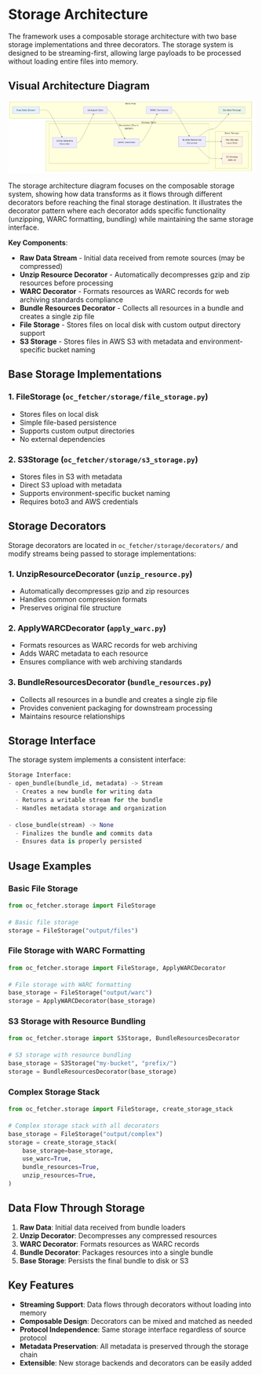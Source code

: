 # Storage Architecture

The framework uses a composable storage architecture with two base storage implementations and three decorators. The storage system is designed to be streaming-first, allowing large payloads to be processed without loading entire files into memory.

## Visual Architecture Diagram

![Storage Architecture](../diagrams/png/storage_architecture.png)

The storage architecture diagram focuses on the composable storage system, showing how data transforms as it flows through different decorators before reaching the final storage destination. It illustrates the decorator pattern where each decorator adds specific functionality (unzipping, WARC formatting, bundling) while maintaining the same storage interface.

**Key Components**:

- **Raw Data Stream** - Initial data received from remote sources (may be compressed)
- **Unzip Resource Decorator** - Automatically decompresses gzip and zip resources before processing
- **WARC Decorator** - Formats resources as WARC records for web archiving standards compliance
- **Bundle Resources Decorator** - Collects all resources in a bundle and creates a single zip file
- **File Storage** - Stores files on local disk with custom output directory support
- **S3 Storage** - Stores files in AWS S3 with metadata and environment-specific bucket naming

## Base Storage Implementations

### 1. **FileStorage** (`oc_fetcher/storage/file_storage.py`)
- Stores files on local disk
- Simple file-based persistence
- Supports custom output directories
- No external dependencies

### 2. **S3Storage** (`oc_fetcher/storage/s3_storage.py`)
- Stores files in S3 with metadata
- Direct S3 upload with metadata
- Supports environment-specific bucket naming
- Requires boto3 and AWS credentials

## Storage Decorators

Storage decorators are located in `oc_fetcher/storage/decorators/` and modify streams being passed to storage implementations:

### 1. **UnzipResourceDecorator** (`unzip_resource.py`)
- Automatically decompresses gzip and zip resources
- Handles common compression formats
- Preserves original file structure

### 2. **ApplyWARCDecorator** (`apply_warc.py`)
- Formats resources as WARC records for web archiving
- Adds WARC metadata to each resource
- Ensures compliance with web archiving standards

### 3. **BundleResourcesDecorator** (`bundle_resources.py`)
- Collects all resources in a bundle and creates a single zip file
- Provides convenient packaging for downstream processing
- Maintains resource relationships

## Storage Interface

The storage system implements a consistent interface:

```python
Storage Interface:
- open_bundle(bundle_id, metadata) -> Stream
  - Creates a new bundle for writing data
  - Returns a writable stream for the bundle
  - Handles metadata storage and organization

- close_bundle(stream) -> None
  - Finalizes the bundle and commits data
  - Ensures data is properly persisted
```

## Usage Examples

### Basic File Storage
```python
from oc_fetcher.storage import FileStorage

# Basic file storage
storage = FileStorage("output/files")
```

### File Storage with WARC Formatting
```python
from oc_fetcher.storage import FileStorage, ApplyWARCDecorator

# File storage with WARC formatting
base_storage = FileStorage("output/warc")
storage = ApplyWARCDecorator(base_storage)
```

### S3 Storage with Resource Bundling
```python
from oc_fetcher.storage import S3Storage, BundleResourcesDecorator

# S3 storage with resource bundling
base_storage = S3Storage("my-bucket", "prefix/")
storage = BundleResourcesDecorator(base_storage)
```

### Complex Storage Stack
```python
from oc_fetcher.storage import FileStorage, create_storage_stack

# Complex storage stack with all decorators
base_storage = FileStorage("output/complex")
storage = create_storage_stack(
    base_storage=base_storage,
    use_warc=True,
    bundle_resources=True,
    unzip_resources=True,
)
```

## Data Flow Through Storage

1. **Raw Data**: Initial data received from bundle loaders
2. **Unzip Decorator**: Decompresses any compressed resources
3. **WARC Decorator**: Formats resources as WARC records
4. **Bundle Decorator**: Packages resources into a single bundle
5. **Base Storage**: Persists the final bundle to disk or S3

## Key Features

- **Streaming Support**: Data flows through decorators without loading into memory
- **Composable Design**: Decorators can be mixed and matched as needed
- **Protocol Independence**: Same storage interface regardless of source protocol
- **Metadata Preservation**: All metadata is preserved through the storage chain
- **Extensible**: New storage backends and decorators can be easily added

